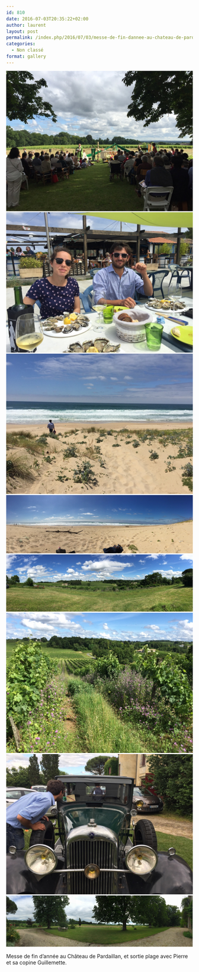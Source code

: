 ```yaml
---
id: 810
date: 2016-07-03T20:35:22+02:00
author: laurent
layout: post
permalink: /index.php/2016/07/03/messe-de-fin-dannee-au-chateau-de-pardaillan-et/
categories:
  - Non classé
format: gallery
---
```

<img src="/images/2016/07/tumblr_o9raiyInZA1uuvt0bo1_1280.jpg" />
<img src="/images/2016/07/tumblr_o9raiyInZA1uuvt0bo2_1280.jpg" />
<img src="/images/2016/07/tumblr_o9raiyInZA1uuvt0bo3_1280.jpg" />
<img src="/images/2016/07/tumblr_o9raiyInZA1uuvt0bo4_1280.jpg" />
<img src="/images/2016/07/tumblr_o9raiyInZA1uuvt0bo5_1280.jpg" />
<img src="/images/2016/07/tumblr_o9raiyInZA1uuvt0bo6_1280.jpg" />
<img src="/images/2016/07/tumblr_o9raiyInZA1uuvt0bo7_1280.jpg" />
<img src="/images/2016/07/tumblr_o9raiyInZA1uuvt0bo8_1280.jpg" />

Messe de fin d’année au Château de Pardaillan, et sortie plage avec Pierre et sa copine Guillemette.